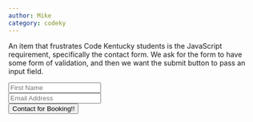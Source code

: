 ```yaml
---
author: Mike
category: codeky
---
```


An item that frustrates Code Kentucky students is the JavaScript requirement, specifically the contact form. We ask for the form to have some form of validation, and then we want the submit button to pass an input field.

<form>
  <div>
    <input type="text" id="name" placeholder='First Name' required>
  </div>
  <div>
    <input type="email" id="email" placeholder="Email Address" required>
  </div>
    <button id="contactButton" onclick="concat()">Contact for Booking!!</button>
  </div>
</form>

<script>
    function concat() {
    var nameInput = document.getElementById('name').value;
  var confirm = 'Thank you, ' + nameInput + '!';
  alert(confirm);
}
</script>